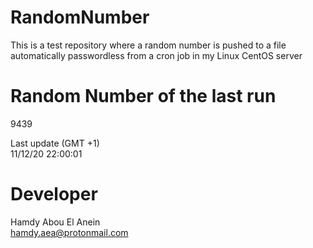 # RandomNumber    
This is a test repository where a random number is pushed to a file automatically passwordless from a cron job in my Linux CentOS server    
# Random Number of the last run   
9439
      
Last update (GMT +1)    
11/12/20 22:00:01
# Developer    
Hamdy Abou El Anein   
hamdy.aea@protonmail.com
